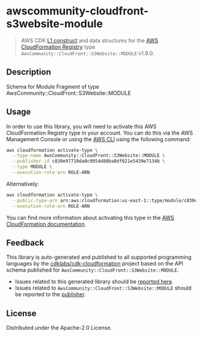 # awscommunity-cloudfront-s3website-module

> AWS CDK [L1 construct](https://docs.aws.amazon.com/cdk/latest/guide/constructs.html) and data structures for the [AWS CloudFormation Registry](https://docs.aws.amazon.com/AWSCloudFormation/latest/UserGuide/registry.html) type `AwsCommunity::CloudFront::S3Website::MODULE` v1.9.0.

## Description

Schema for Module Fragment of type AwsCommunity::CloudFront::S3Website::MODULE

## Usage

In order to use this library, you will need to activate this AWS CloudFormation Registry type in your account. You can do this via the AWS Management Console or using the [AWS CLI](https://aws.amazon.com/cli/) using the following command:

```sh
aws cloudformation activate-type \
  --type-name AwsCommunity::CloudFront::S3Website::MODULE \
  --publisher-id c830e97710da0c9954d80ba8df021e5439e7134b \
  --type MODULE \
  --execution-role-arn ROLE-ARN
```

Alternatively:

```sh
aws cloudformation activate-type \
  --public-type-arn arn:aws:cloudformation:us-east-1::type/module/c830e97710da0c9954d80ba8df021e5439e7134b/AwsCommunity-CloudFront-S3Website-MODULE \
  --execution-role-arn ROLE-ARN
```

You can find more information about activating this type in the [AWS CloudFormation documentation](https://docs.aws.amazon.com/AWSCloudFormation/latest/UserGuide/registry-public.html).

## Feedback

This library is auto-generated and published to all supported programming languages by the [cdklabs/cdk-cloudformation](https://github.com/cdklabs/cdk-cloudformation) project based on the API schema published for `AwsCommunity::CloudFront::S3Website::MODULE`.

* Issues related to this generated library should be [reported here](https://github.com/cdklabs/cdk-cloudformation/issues/new?title=Issue+with+%40cdk-cloudformation%2Fawscommunity-cloudfront-s3website-module+v1.9.0).
* Issues related to `AwsCommunity::CloudFront::S3Website::MODULE` should be reported to the [publisher](undefined).

## License

Distributed under the Apache-2.0 License.

